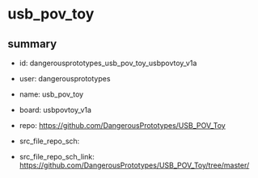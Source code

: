 # usb_pov_toy
 
## summary 
* id: dangerousprototypes_usb_pov_toy_usbpovtoy_v1a
* user: dangerousprototypes
* name: usb_pov_toy
* board: usbpovtoy_v1a
* repo: https://github.com/DangerousPrototypes/USB_POV_Toy



* src_file_repo_sch: 
* src_file_repo_sch_link: https://github.com/DangerousPrototypes/USB_POV_Toy/tree/master/






